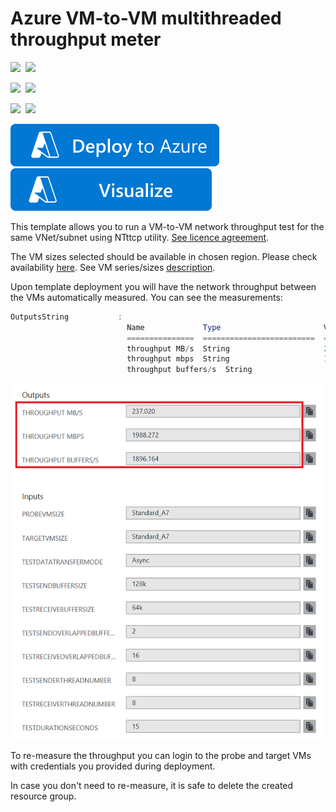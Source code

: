 # Azure VM-to-VM multithreaded throughput meter

<IMG SRC="https://azurequickstartsservice.blob.core.windows.net/badges/vm-to-vm-throughput-meter-multithreaded/PublicLastTestDate.svg" />&nbsp;
<IMG SRC="https://azurequickstartsservice.blob.core.windows.net/badges/vm-to-vm-throughput-meter-multithreaded/PublicDeployment.svg" />&nbsp;

<IMG SRC="https://azurequickstartsservice.blob.core.windows.net/badges/vm-to-vm-throughput-meter-multithreaded/FairfaxLastTestDate.svg" />&nbsp;
<IMG SRC="https://azurequickstartsservice.blob.core.windows.net/badges/vm-to-vm-throughput-meter-multithreaded/FairfaxDeployment.svg" />&nbsp;

<IMG SRC="https://azurequickstartsservice.blob.core.windows.net/badges/vm-to-vm-throughput-meter-multithreaded/BestPracticeResult.svg" />&nbsp;
<IMG SRC="https://azurequickstartsservice.blob.core.windows.net/badges/vm-to-vm-throughput-meter-multithreaded/CredScanResult.svg" />&nbsp;

<a href="https://portal.azure.com/#create/Microsoft.Template/uri/https%3A%2F%2Fraw.githubusercontent.com%2FAzure%2Fazure-quickstart-templates%2Fmaster%2Fvm-to-vm-throughput-meter-multithreaded%2Fazuredeploy.json" target="_blank">
    <img src="https://raw.githubusercontent.com/Azure/azure-quickstart-templates/master/1-CONTRIBUTION-GUIDE/images/deploytoazure.svg"/>
</a>
<a href="http://armviz.io/#/?load=https%3A%2F%2Fraw.githubusercontent.com%2FAzure%2Fazure-quickstart-templates%2Fmaster%2Fvm-to-vm-throughput-meter-multithreaded%2Fazuredeploy.json" target="_blank">
    <img src="https://raw.githubusercontent.com/Azure/azure-quickstart-templates/master/1-CONTRIBUTION-GUIDE/images/visualizebutton.svg"/>
</a>


This template allows you to run a VM-to-VM network throughput test for the same VNet/subnet using NTttcp utility. [See licence agreement](https://gallery.technet.microsoft.com/NTttcp-Version-528-Now-f8b12769).

The VM sizes selected should be available in chosen region. Please check availability [here](https://azure.microsoft.com/en-us/regions/services/).
See VM series/sizes [description](https://azure.microsoft.com/en-us/documentation/articles/virtual-machines-windows-sizes/).

Upon template deployment you will have the network throughput between the VMs automatically measured. You can see the measurements:

```powershell
OutputsString           : 
                          Name             Type                       Value     
                          ===============  =========================  ==========
                          throughput MB/s  String                     229.453   
                          throughput mbps  String                     1924.787  
                          throughput buffers/s  String                     1835.620 
```

![alt text](images/throughput.png "Throughput measurement output")

To re-measure the throughput you can login to the probe and target VMs with credentials you provided during deployment.

In case you don't need to re-measure, it is safe to delete the created resource group.

